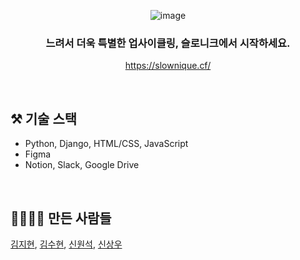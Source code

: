 <div align="center">

![image](https://user-images.githubusercontent.com/93528293/200191485-78801ead-e41c-4961-a01c-ddbeb05cde32.png)

### 느려서 더욱 특별한 업사이클링, 슬로니크에서 시작하세요.

https://slownique.cf/
</div>

<br>

## ⚒️ 기술 스택

- Python, Django, HTML/CSS, JavaScript
- Figma
- Notion, Slack, Google Drive

<br>

## 👨‍👩‍👧‍👦 만든 사람들

[김지현](https://github.com/unhyif), [김수현](https://github.com/SuehyunKim), [신원석](https://github.com/tkddls23), [신상우](https://github.com/sangwoonoel)
